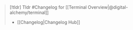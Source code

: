> [!tldr] Tldr #Changelog for [[Terminal Overview|@digital-alchemy/terminal]]
> -  [[Changelog|Changelog Hub]]

